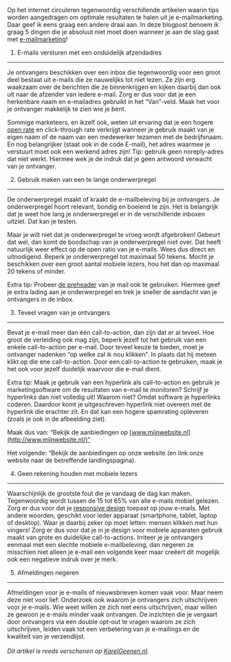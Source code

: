 Op het internet circuleren tegenwoordig verschillende artikelen waarin
tips worden aangedragen om optimale resultaten te halen uit je
e-mailmarketing. Daar geef ik eens graag een andere draai aan. In deze
blogpost benoem ik graag 5 dingen die je absoluut niet moet doen wanneer
je aan de slag gaat met
[e-mailmarketing](./three-crucial-email-marketing-tips-for-2013.md)!

1. E-mails versturen met een onduidelijk afzendadres
----------------------------------------------------

Je ontvangers beschikken over een inbox die tegenwoordig voor een groot
deel bestaat uit e-mails die ze nauwelijks tot niet lezen. Ze zijn erg
waakzaam over de berichten die ze binnenkrijgen en kijken daarbij dan
ook uit naar de afzender van iedere e-mail. Zorg er dus voor dat je een
herkenbare naam en e-mailadres gebruikt in het “Van”-veld. Maak het voor
je ontvanger makkelijk te zien wie je bent.

Sommige marketeers, en ikzelf ook, weten uit ervaring dat je een hogere
[open
rate](http://www.karelgeenen.nl/20/acht-tips-om-de-open-rate-van-je-e-mail-nieuwsbrief-te-verhogen)
en click-through rate verkrijgt wanneer je gebruik maakt van je eigen
naam of de naam van een medewerker tezamen met de bedrijfsnaam. En nog
belangrijker (staat ook in de code E-mail), het adres waarmee je
verstuurt moet ook een werkend adres zijn! Tip: gebruik geen
noreply-adres dat niet werkt. Hiermee wek je de indruk dat je geen
antwoord verwacht van je ontvanger.

2. Gebruik maken van een te lange onderwerpregel
------------------------------------------------

De onderwerpregel maakt of kraakt de e-mailbeleving bij je ontvangers.
Je onderwerpregel hoort relevant, bondig en boeiend te zijn. Het is
belangrijk dat je weet hoe lang je onderwerpregel er in de verschillende
inboxen uitziet. Dat kan je testen.

Maar je wilt niet dat je onderwerpregel te vroeg wordt afgebroken!
Gebeurt dat wel, dan komt de boodschap van je onderwerpregel niet over.
Dat heeft natuurlijk weer effect op de open ratio van je e-mails. Wees
dus direct en uitnodigend. Beperk je onderwerpregel tot maximaal 50
tekens. Mocht je beschikken over een groot aantal mobiele lezers, hou
het dan op maximaal 20 tekens of minder.

Extra tip: Probeer [de
preheader](http://www.marketingfacts.nl/berichten/20111104_preheader_of_snippet_de_versterking_van_je_onderwerpregel)
van je mail ook te gebruiken. Hiermee geef je extra lading aan je
onderwerpregel en trek je sneller de aandacht van je ontvangers in de
inbox.

3. Teveel vragen van je ontvangers
----------------------------------

Bevat je e-mail meer dan één call-to-action, dan zijn dat er al teveel.
Hoe groot de verleiding ook mag zijn, beperk jezelf tot het gebruik van
een enkele call-to-action per e-mail. Door teveel keuze te bieden, moet
je ontvanger nadenken “op welke zal ik nou klikken”. In plaats dat hij
meteen klikt op die ene call-to-action. Door een call-to-action te
gebruiken, maak je het ook voor jezelf duidelijk waarvoor die e-mail
dient.

Extra tip: Maak je gebruik van een hyperlink als call-to-action en
gebruik je marketingsoftware om de resultaten van e-mail te monitoren?
Schrijf je hyperlinks dan niet volledig uit! Waarom niet? Omdat software
je hyperlinks coderen. Daardoor komt je uitgeschreven hyperlink niet
overeen met de hyperlink die erachter zit. En dat kan een hogere
spamrating opleveren (zoals je ook in de afbeelding ziet).

Maak dus van: “Bekijk de aanbiedingen op
[www.mijnwebsite.nl](http://www.mijnwebsite.nl/)”

Het volgende: “Bekijk de aanbiedingen op onze website (en link onze
website naar de betreffende landingspagina).

4. Geen rekening houden met mobiele lezers
------------------------------------------

Waarschijnlijk de grootste fout die je vandaag de dag kan maken.
Tegenwoordig wordt tussen de 15 tot 65% van alle e-mails mobiel gelezen.
Zorg er dus voor dat je [responsive
design](./responsive-design-preparing-your-emails-for-mobile.md)
toepast op jouw e-mails. Met andere woorden, geschikt voor ieder
apparaat (smartphone, tablet, laptop of desktop). Waar je daarbij zeker
op moet letten: mensen klikken met hun vingers! Zorg er dus voor dat je
in je design voor mobiele apparaten gebruik maakt van grote en
duidelijke call-to-actions. Irriteer je je ontvangers eenmaal met een
slechte mobiele e-mailbeleving, dan negeren ze misschien niet alleen je
e-mail een volgende keer maar creëert dit mogelijk ook een negatieve
indruk over je merk.

5. Afmeldingen negeren
----------------------

Afmeldingen voor je e-mails of nieuwsbrieven komen vaak voor. Maar neem
deze niet voor lief. Onderzoek ook waarom je ontvangers zich
uitschrijven voor je e-mails. Wie weet willen ze zich niet eens
uitschrijven, maar willen ze gewoon je e-mails minder vaak ontvangen. De
inzichten die je vergaart door ontvangers via een double opt-out te
vragen waarom ze zich uitschrijven, leiden vaak tot een verbetering van
je e-mailings en de kwaliteit van je verzendlijst. \
\
*Dit artikel is reeds verschenen op
[KarelGeenen.nl](http://www.karelgeenen.nl/18/e-mailmarketing-vijf-blunders-die-je-moet-voorkomen/).*
